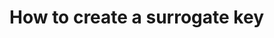 # How to create a surrogate key
<!--stackedit_data:
eyJoaXN0b3J5IjpbLTE1NTMyNzM2NjgsLTIwODg3NDY2MTIsLT
Q1MjgwMjA0NCwxMzcwNzAzMjQ1LDI1NjYyMDg0NCwxMDk2MTUy
NjksLTM5NzczNzkzNSwyMDE2OTExMTcwLDE2MTAxODc3NTUsLT
YxODU3NjczNSwtMTgwNTYwOTA0NywtNzQ3MzA0NDA1LC0xOTY1
MjA2NjMsLTEwMzM1NzcxNzAsOTUzNzcxOTU4LDM1MDY3OTMzMS
w1ODc2MTY1NywzNjI5MTU3NzEsMTQ4ODM0NTgyMCwtNDkzMzIz
NjI1XX0=
-->